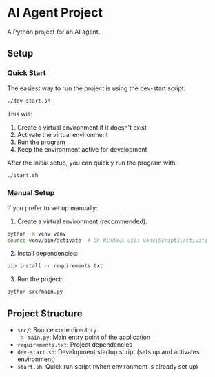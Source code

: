# AI Agent Project

A Python project for an AI agent.

## Setup

### Quick Start
The easiest way to run the project is using the dev-start script:
```bash
./dev-start.sh
```
This will:
1. Create a virtual environment if it doesn't exist
2. Activate the virtual environment
3. Run the program
4. Keep the environment active for development

After the initial setup, you can quickly run the program with:
```bash
./start.sh
```

### Manual Setup
If you prefer to set up manually:

1. Create a virtual environment (recommended):
```bash
python -m venv venv
source venv/bin/activate  # On Windows use: venv\Scripts\activate
```

2. Install dependencies:
```bash
pip install -r requirements.txt
```

3. Run the project:
```bash
python src/main.py
```

## Project Structure

- `src/`: Source code directory
  - `main.py`: Main entry point of the application
- `requirements.txt`: Project dependencies
- `dev-start.sh`: Development startup script (sets up and activates environment)
- `start.sh`: Quick run script (when environment is already set up)

